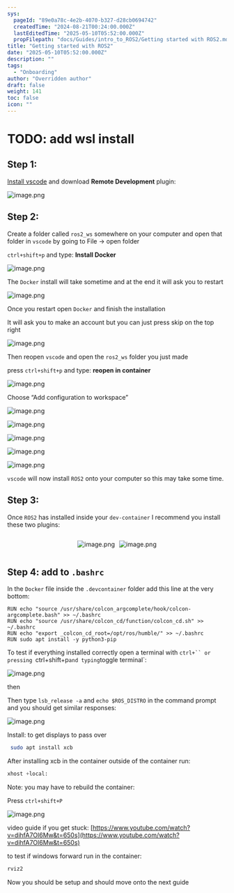 ```yaml
---
sys:
  pageId: "89e0a78c-4e2b-4070-b327-d28cb0694742"
  createdTime: "2024-08-21T00:24:00.000Z"
  lastEditedTime: "2025-05-10T05:52:00.000Z"
  propFilepath: "docs/Guides/intro_to_ROS2/Getting started with ROS2.md"
title: "Getting started with ROS2"
date: "2025-05-10T05:52:00.000Z"
description: ""
tags:
  - "Onboarding"
author: "Overridden author"
draft: false
weight: 141
toc: false
icon: ""
---
```


# TODO: add wsl install

## Step 1:

[Install vscode](https://code.visualstudio.com/download) and download **Remote Development** plugin:

![image.png](https://prod-files-secure.s3.us-west-2.amazonaws.com/d518164a-d88e-44d1-a4ee-3adb3bd8bce0/efb52993-1881-4a40-b95e-6f020334f022/image.png?X-Amz-Algorithm=AWS4-HMAC-SHA256&X-Amz-Content-Sha256=UNSIGNED-PAYLOAD&X-Amz-Credential=ASIAZI2LB466UBWYSXZ4%2F20250624%2Fus-west-2%2Fs3%2Faws4_request&X-Amz-Date=20250624T132707Z&X-Amz-Expires=3600&X-Amz-Security-Token=IQoJb3JpZ2luX2VjEDQaCXVzLXdlc3QtMiJGMEQCID36S3%2BMtZa%2B4lYLdo8EOC3gzeFeaTSZdrBFJ0itY5LPAiAkGBLh5BGXhPvYllsOXalpz8CGEWyM7HD2y6cGyFcJ3Cr%2FAwgtEAAaDDYzNzQyMzE4MzgwNSIMZ0hhkCjcwvyTNhwaKtwD%2FtDI9BY32RiUNAVteAK4KkD4l6QNTmRISRSjliokTl%2Foe76SnGoduwxfSexY1UFRZ0LjxX6kH3de3LUigz9GLo8mkDDI%2Fy0%2BGcD9u0ACyM33%2BIkqFQT8LxrIgWLRRr2usuSsOLpXkVamay%2BJX%2FdcXAI1OhPxuwHZeiEXgqOCHkEeZECuTQ7cc8YOYSMCwsbVeKfO%2F%2Ff49lXjcoRJFXZ4tME7qrmooLHBvz1UU36oARThYsi1RbJySGnPTOFD%2FZEuPbw8Uz9kCFMvfNWR4u8KyQLeboqEHQvk66PPimW5LZRUHBL6pHlEquwCy5X%2FPF3lDeL0lLVg4xMEfhVlIPKtLoVkv%2FkzEThszGA%2B4edCyAFxJ3Wg6wtZo1aCd3jBDMdwDj3UUb1bHZvNhf33w5wMDYvJKGzv8elyK98w%2FbVTmY5BGBHz0%2BuvBaS4BTS988meo4NIQaA991vdRWi8GHI9oo1VtTalJAqku8XCz40MORbGiuhPf%2FU7nRqcuW2siJYb8r4LwDi4WYKTrhP%2Bs8jTghWy37w%2FDFzJ4NUdxh%2FUXLcUmCbk3XwGIoUBF1S6KceqQLAwv3iU6ARLfCy%2B0NYDoBDALG%2BOOufBlULc4HYHzsOAni29myGA7OS1BBIwhqLqwgY6pgEyCXQ7lsiO4BJDaV6t5Q8O64U7AQHAoVxB1DUFvBv10sY0uUaJAMAOqlRrIWyGsMSWsLi23NDbNzsEHL9QLvm5B%2BgzGVC4sFwTOOZhId67kVE8zJLztftyuyTS34oy3WWepkR%2FGMPfM85yfIFjq9XVtaiXFNTigl3VWcLdUfW8LRWzFyKBREQt%2BxWdf0KxptVn2QIxSxtdYMK4wgVAoHROEyR2sUXE&X-Amz-Signature=a461ec79568bd6ab86260ad1eeb27f2b0e59335d4553770a23601ca339b8a3b1&X-Amz-SignedHeaders=host&x-amz-checksum-mode=ENABLED&x-id=GetObject)

## Step 2:

Create a folder called `ros2_ws` somewhere on your computer and open that folder in `vscode` by going to File → open folder 

`ctrl+shift+p` and type: **Install Docker**

![image.png](https://prod-files-secure.s3.us-west-2.amazonaws.com/d518164a-d88e-44d1-a4ee-3adb3bd8bce0/2269dc0e-1cd5-47ff-bceb-c04ad9b2eab0/image.png?X-Amz-Algorithm=AWS4-HMAC-SHA256&X-Amz-Content-Sha256=UNSIGNED-PAYLOAD&X-Amz-Credential=ASIAZI2LB466UBWYSXZ4%2F20250624%2Fus-west-2%2Fs3%2Faws4_request&X-Amz-Date=20250624T132707Z&X-Amz-Expires=3600&X-Amz-Security-Token=IQoJb3JpZ2luX2VjEDQaCXVzLXdlc3QtMiJGMEQCID36S3%2BMtZa%2B4lYLdo8EOC3gzeFeaTSZdrBFJ0itY5LPAiAkGBLh5BGXhPvYllsOXalpz8CGEWyM7HD2y6cGyFcJ3Cr%2FAwgtEAAaDDYzNzQyMzE4MzgwNSIMZ0hhkCjcwvyTNhwaKtwD%2FtDI9BY32RiUNAVteAK4KkD4l6QNTmRISRSjliokTl%2Foe76SnGoduwxfSexY1UFRZ0LjxX6kH3de3LUigz9GLo8mkDDI%2Fy0%2BGcD9u0ACyM33%2BIkqFQT8LxrIgWLRRr2usuSsOLpXkVamay%2BJX%2FdcXAI1OhPxuwHZeiEXgqOCHkEeZECuTQ7cc8YOYSMCwsbVeKfO%2F%2Ff49lXjcoRJFXZ4tME7qrmooLHBvz1UU36oARThYsi1RbJySGnPTOFD%2FZEuPbw8Uz9kCFMvfNWR4u8KyQLeboqEHQvk66PPimW5LZRUHBL6pHlEquwCy5X%2FPF3lDeL0lLVg4xMEfhVlIPKtLoVkv%2FkzEThszGA%2B4edCyAFxJ3Wg6wtZo1aCd3jBDMdwDj3UUb1bHZvNhf33w5wMDYvJKGzv8elyK98w%2FbVTmY5BGBHz0%2BuvBaS4BTS988meo4NIQaA991vdRWi8GHI9oo1VtTalJAqku8XCz40MORbGiuhPf%2FU7nRqcuW2siJYb8r4LwDi4WYKTrhP%2Bs8jTghWy37w%2FDFzJ4NUdxh%2FUXLcUmCbk3XwGIoUBF1S6KceqQLAwv3iU6ARLfCy%2B0NYDoBDALG%2BOOufBlULc4HYHzsOAni29myGA7OS1BBIwhqLqwgY6pgEyCXQ7lsiO4BJDaV6t5Q8O64U7AQHAoVxB1DUFvBv10sY0uUaJAMAOqlRrIWyGsMSWsLi23NDbNzsEHL9QLvm5B%2BgzGVC4sFwTOOZhId67kVE8zJLztftyuyTS34oy3WWepkR%2FGMPfM85yfIFjq9XVtaiXFNTigl3VWcLdUfW8LRWzFyKBREQt%2BxWdf0KxptVn2QIxSxtdYMK4wgVAoHROEyR2sUXE&X-Amz-Signature=8d57848410e8a6100d91dd6ca229325c108a91e0a29b0e6bd3f16cb563e90099&X-Amz-SignedHeaders=host&x-amz-checksum-mode=ENABLED&x-id=GetObject)

The `Docker` install will take sometime and at the end it will ask you to restart

![image.png](https://prod-files-secure.s3.us-west-2.amazonaws.com/d518164a-d88e-44d1-a4ee-3adb3bd8bce0/ed233f78-be33-4b1f-b89c-9c346c0e961e/image.png?X-Amz-Algorithm=AWS4-HMAC-SHA256&X-Amz-Content-Sha256=UNSIGNED-PAYLOAD&X-Amz-Credential=ASIAZI2LB466UBWYSXZ4%2F20250624%2Fus-west-2%2Fs3%2Faws4_request&X-Amz-Date=20250624T132707Z&X-Amz-Expires=3600&X-Amz-Security-Token=IQoJb3JpZ2luX2VjEDQaCXVzLXdlc3QtMiJGMEQCID36S3%2BMtZa%2B4lYLdo8EOC3gzeFeaTSZdrBFJ0itY5LPAiAkGBLh5BGXhPvYllsOXalpz8CGEWyM7HD2y6cGyFcJ3Cr%2FAwgtEAAaDDYzNzQyMzE4MzgwNSIMZ0hhkCjcwvyTNhwaKtwD%2FtDI9BY32RiUNAVteAK4KkD4l6QNTmRISRSjliokTl%2Foe76SnGoduwxfSexY1UFRZ0LjxX6kH3de3LUigz9GLo8mkDDI%2Fy0%2BGcD9u0ACyM33%2BIkqFQT8LxrIgWLRRr2usuSsOLpXkVamay%2BJX%2FdcXAI1OhPxuwHZeiEXgqOCHkEeZECuTQ7cc8YOYSMCwsbVeKfO%2F%2Ff49lXjcoRJFXZ4tME7qrmooLHBvz1UU36oARThYsi1RbJySGnPTOFD%2FZEuPbw8Uz9kCFMvfNWR4u8KyQLeboqEHQvk66PPimW5LZRUHBL6pHlEquwCy5X%2FPF3lDeL0lLVg4xMEfhVlIPKtLoVkv%2FkzEThszGA%2B4edCyAFxJ3Wg6wtZo1aCd3jBDMdwDj3UUb1bHZvNhf33w5wMDYvJKGzv8elyK98w%2FbVTmY5BGBHz0%2BuvBaS4BTS988meo4NIQaA991vdRWi8GHI9oo1VtTalJAqku8XCz40MORbGiuhPf%2FU7nRqcuW2siJYb8r4LwDi4WYKTrhP%2Bs8jTghWy37w%2FDFzJ4NUdxh%2FUXLcUmCbk3XwGIoUBF1S6KceqQLAwv3iU6ARLfCy%2B0NYDoBDALG%2BOOufBlULc4HYHzsOAni29myGA7OS1BBIwhqLqwgY6pgEyCXQ7lsiO4BJDaV6t5Q8O64U7AQHAoVxB1DUFvBv10sY0uUaJAMAOqlRrIWyGsMSWsLi23NDbNzsEHL9QLvm5B%2BgzGVC4sFwTOOZhId67kVE8zJLztftyuyTS34oy3WWepkR%2FGMPfM85yfIFjq9XVtaiXFNTigl3VWcLdUfW8LRWzFyKBREQt%2BxWdf0KxptVn2QIxSxtdYMK4wgVAoHROEyR2sUXE&X-Amz-Signature=bbeb7e58a6c328b97b33dd695577024a27d3a8dc406de73bddfd0ff036e15395&X-Amz-SignedHeaders=host&x-amz-checksum-mode=ENABLED&x-id=GetObject)

Once you restart open `Docker` and finish the installation

It will ask you to make an account but you can just press skip on the top right

![image.png](https://prod-files-secure.s3.us-west-2.amazonaws.com/d518164a-d88e-44d1-a4ee-3adb3bd8bce0/21010ad9-1659-4fd9-9f59-9932a09b2a3d/image.png?X-Amz-Algorithm=AWS4-HMAC-SHA256&X-Amz-Content-Sha256=UNSIGNED-PAYLOAD&X-Amz-Credential=ASIAZI2LB466UBWYSXZ4%2F20250624%2Fus-west-2%2Fs3%2Faws4_request&X-Amz-Date=20250624T132707Z&X-Amz-Expires=3600&X-Amz-Security-Token=IQoJb3JpZ2luX2VjEDQaCXVzLXdlc3QtMiJGMEQCID36S3%2BMtZa%2B4lYLdo8EOC3gzeFeaTSZdrBFJ0itY5LPAiAkGBLh5BGXhPvYllsOXalpz8CGEWyM7HD2y6cGyFcJ3Cr%2FAwgtEAAaDDYzNzQyMzE4MzgwNSIMZ0hhkCjcwvyTNhwaKtwD%2FtDI9BY32RiUNAVteAK4KkD4l6QNTmRISRSjliokTl%2Foe76SnGoduwxfSexY1UFRZ0LjxX6kH3de3LUigz9GLo8mkDDI%2Fy0%2BGcD9u0ACyM33%2BIkqFQT8LxrIgWLRRr2usuSsOLpXkVamay%2BJX%2FdcXAI1OhPxuwHZeiEXgqOCHkEeZECuTQ7cc8YOYSMCwsbVeKfO%2F%2Ff49lXjcoRJFXZ4tME7qrmooLHBvz1UU36oARThYsi1RbJySGnPTOFD%2FZEuPbw8Uz9kCFMvfNWR4u8KyQLeboqEHQvk66PPimW5LZRUHBL6pHlEquwCy5X%2FPF3lDeL0lLVg4xMEfhVlIPKtLoVkv%2FkzEThszGA%2B4edCyAFxJ3Wg6wtZo1aCd3jBDMdwDj3UUb1bHZvNhf33w5wMDYvJKGzv8elyK98w%2FbVTmY5BGBHz0%2BuvBaS4BTS988meo4NIQaA991vdRWi8GHI9oo1VtTalJAqku8XCz40MORbGiuhPf%2FU7nRqcuW2siJYb8r4LwDi4WYKTrhP%2Bs8jTghWy37w%2FDFzJ4NUdxh%2FUXLcUmCbk3XwGIoUBF1S6KceqQLAwv3iU6ARLfCy%2B0NYDoBDALG%2BOOufBlULc4HYHzsOAni29myGA7OS1BBIwhqLqwgY6pgEyCXQ7lsiO4BJDaV6t5Q8O64U7AQHAoVxB1DUFvBv10sY0uUaJAMAOqlRrIWyGsMSWsLi23NDbNzsEHL9QLvm5B%2BgzGVC4sFwTOOZhId67kVE8zJLztftyuyTS34oy3WWepkR%2FGMPfM85yfIFjq9XVtaiXFNTigl3VWcLdUfW8LRWzFyKBREQt%2BxWdf0KxptVn2QIxSxtdYMK4wgVAoHROEyR2sUXE&X-Amz-Signature=2a50c0416ffe67cf0b585eea07990ad028d888545e676339d825039fa09741ca&X-Amz-SignedHeaders=host&x-amz-checksum-mode=ENABLED&x-id=GetObject)

Then reopen `vscode` and open the `ros2_ws` folder you just made

press `ctrl+shift+p` and type: **reopen in container**

![image.png](https://prod-files-secure.s3.us-west-2.amazonaws.com/d518164a-d88e-44d1-a4ee-3adb3bd8bce0/4e93b8c2-41ad-488c-8095-c74205196118/image.png?X-Amz-Algorithm=AWS4-HMAC-SHA256&X-Amz-Content-Sha256=UNSIGNED-PAYLOAD&X-Amz-Credential=ASIAZI2LB466UBWYSXZ4%2F20250624%2Fus-west-2%2Fs3%2Faws4_request&X-Amz-Date=20250624T132707Z&X-Amz-Expires=3600&X-Amz-Security-Token=IQoJb3JpZ2luX2VjEDQaCXVzLXdlc3QtMiJGMEQCID36S3%2BMtZa%2B4lYLdo8EOC3gzeFeaTSZdrBFJ0itY5LPAiAkGBLh5BGXhPvYllsOXalpz8CGEWyM7HD2y6cGyFcJ3Cr%2FAwgtEAAaDDYzNzQyMzE4MzgwNSIMZ0hhkCjcwvyTNhwaKtwD%2FtDI9BY32RiUNAVteAK4KkD4l6QNTmRISRSjliokTl%2Foe76SnGoduwxfSexY1UFRZ0LjxX6kH3de3LUigz9GLo8mkDDI%2Fy0%2BGcD9u0ACyM33%2BIkqFQT8LxrIgWLRRr2usuSsOLpXkVamay%2BJX%2FdcXAI1OhPxuwHZeiEXgqOCHkEeZECuTQ7cc8YOYSMCwsbVeKfO%2F%2Ff49lXjcoRJFXZ4tME7qrmooLHBvz1UU36oARThYsi1RbJySGnPTOFD%2FZEuPbw8Uz9kCFMvfNWR4u8KyQLeboqEHQvk66PPimW5LZRUHBL6pHlEquwCy5X%2FPF3lDeL0lLVg4xMEfhVlIPKtLoVkv%2FkzEThszGA%2B4edCyAFxJ3Wg6wtZo1aCd3jBDMdwDj3UUb1bHZvNhf33w5wMDYvJKGzv8elyK98w%2FbVTmY5BGBHz0%2BuvBaS4BTS988meo4NIQaA991vdRWi8GHI9oo1VtTalJAqku8XCz40MORbGiuhPf%2FU7nRqcuW2siJYb8r4LwDi4WYKTrhP%2Bs8jTghWy37w%2FDFzJ4NUdxh%2FUXLcUmCbk3XwGIoUBF1S6KceqQLAwv3iU6ARLfCy%2B0NYDoBDALG%2BOOufBlULc4HYHzsOAni29myGA7OS1BBIwhqLqwgY6pgEyCXQ7lsiO4BJDaV6t5Q8O64U7AQHAoVxB1DUFvBv10sY0uUaJAMAOqlRrIWyGsMSWsLi23NDbNzsEHL9QLvm5B%2BgzGVC4sFwTOOZhId67kVE8zJLztftyuyTS34oy3WWepkR%2FGMPfM85yfIFjq9XVtaiXFNTigl3VWcLdUfW8LRWzFyKBREQt%2BxWdf0KxptVn2QIxSxtdYMK4wgVAoHROEyR2sUXE&X-Amz-Signature=61f91c9b5b7446903197a042321f1d6fd2b23e8e336b2a1a0fa279e44f3cc893&X-Amz-SignedHeaders=host&x-amz-checksum-mode=ENABLED&x-id=GetObject)

Choose “Add configuration to workspace”

![image.png](https://prod-files-secure.s3.us-west-2.amazonaws.com/d518164a-d88e-44d1-a4ee-3adb3bd8bce0/9560b282-5060-4989-ba37-97e7b2c22476/image.png?X-Amz-Algorithm=AWS4-HMAC-SHA256&X-Amz-Content-Sha256=UNSIGNED-PAYLOAD&X-Amz-Credential=ASIAZI2LB466UBWYSXZ4%2F20250624%2Fus-west-2%2Fs3%2Faws4_request&X-Amz-Date=20250624T132707Z&X-Amz-Expires=3600&X-Amz-Security-Token=IQoJb3JpZ2luX2VjEDQaCXVzLXdlc3QtMiJGMEQCID36S3%2BMtZa%2B4lYLdo8EOC3gzeFeaTSZdrBFJ0itY5LPAiAkGBLh5BGXhPvYllsOXalpz8CGEWyM7HD2y6cGyFcJ3Cr%2FAwgtEAAaDDYzNzQyMzE4MzgwNSIMZ0hhkCjcwvyTNhwaKtwD%2FtDI9BY32RiUNAVteAK4KkD4l6QNTmRISRSjliokTl%2Foe76SnGoduwxfSexY1UFRZ0LjxX6kH3de3LUigz9GLo8mkDDI%2Fy0%2BGcD9u0ACyM33%2BIkqFQT8LxrIgWLRRr2usuSsOLpXkVamay%2BJX%2FdcXAI1OhPxuwHZeiEXgqOCHkEeZECuTQ7cc8YOYSMCwsbVeKfO%2F%2Ff49lXjcoRJFXZ4tME7qrmooLHBvz1UU36oARThYsi1RbJySGnPTOFD%2FZEuPbw8Uz9kCFMvfNWR4u8KyQLeboqEHQvk66PPimW5LZRUHBL6pHlEquwCy5X%2FPF3lDeL0lLVg4xMEfhVlIPKtLoVkv%2FkzEThszGA%2B4edCyAFxJ3Wg6wtZo1aCd3jBDMdwDj3UUb1bHZvNhf33w5wMDYvJKGzv8elyK98w%2FbVTmY5BGBHz0%2BuvBaS4BTS988meo4NIQaA991vdRWi8GHI9oo1VtTalJAqku8XCz40MORbGiuhPf%2FU7nRqcuW2siJYb8r4LwDi4WYKTrhP%2Bs8jTghWy37w%2FDFzJ4NUdxh%2FUXLcUmCbk3XwGIoUBF1S6KceqQLAwv3iU6ARLfCy%2B0NYDoBDALG%2BOOufBlULc4HYHzsOAni29myGA7OS1BBIwhqLqwgY6pgEyCXQ7lsiO4BJDaV6t5Q8O64U7AQHAoVxB1DUFvBv10sY0uUaJAMAOqlRrIWyGsMSWsLi23NDbNzsEHL9QLvm5B%2BgzGVC4sFwTOOZhId67kVE8zJLztftyuyTS34oy3WWepkR%2FGMPfM85yfIFjq9XVtaiXFNTigl3VWcLdUfW8LRWzFyKBREQt%2BxWdf0KxptVn2QIxSxtdYMK4wgVAoHROEyR2sUXE&X-Amz-Signature=05bfe837a89231db9a04a85805d8c28e1b35ce9d1090d761f1bb23d9d7c65aec&X-Amz-SignedHeaders=host&x-amz-checksum-mode=ENABLED&x-id=GetObject)

![image.png](https://prod-files-secure.s3.us-west-2.amazonaws.com/d518164a-d88e-44d1-a4ee-3adb3bd8bce0/2ee63f81-886b-48e8-a553-dc6e5eac99e4/image.png?X-Amz-Algorithm=AWS4-HMAC-SHA256&X-Amz-Content-Sha256=UNSIGNED-PAYLOAD&X-Amz-Credential=ASIAZI2LB466UBWYSXZ4%2F20250624%2Fus-west-2%2Fs3%2Faws4_request&X-Amz-Date=20250624T132707Z&X-Amz-Expires=3600&X-Amz-Security-Token=IQoJb3JpZ2luX2VjEDQaCXVzLXdlc3QtMiJGMEQCID36S3%2BMtZa%2B4lYLdo8EOC3gzeFeaTSZdrBFJ0itY5LPAiAkGBLh5BGXhPvYllsOXalpz8CGEWyM7HD2y6cGyFcJ3Cr%2FAwgtEAAaDDYzNzQyMzE4MzgwNSIMZ0hhkCjcwvyTNhwaKtwD%2FtDI9BY32RiUNAVteAK4KkD4l6QNTmRISRSjliokTl%2Foe76SnGoduwxfSexY1UFRZ0LjxX6kH3de3LUigz9GLo8mkDDI%2Fy0%2BGcD9u0ACyM33%2BIkqFQT8LxrIgWLRRr2usuSsOLpXkVamay%2BJX%2FdcXAI1OhPxuwHZeiEXgqOCHkEeZECuTQ7cc8YOYSMCwsbVeKfO%2F%2Ff49lXjcoRJFXZ4tME7qrmooLHBvz1UU36oARThYsi1RbJySGnPTOFD%2FZEuPbw8Uz9kCFMvfNWR4u8KyQLeboqEHQvk66PPimW5LZRUHBL6pHlEquwCy5X%2FPF3lDeL0lLVg4xMEfhVlIPKtLoVkv%2FkzEThszGA%2B4edCyAFxJ3Wg6wtZo1aCd3jBDMdwDj3UUb1bHZvNhf33w5wMDYvJKGzv8elyK98w%2FbVTmY5BGBHz0%2BuvBaS4BTS988meo4NIQaA991vdRWi8GHI9oo1VtTalJAqku8XCz40MORbGiuhPf%2FU7nRqcuW2siJYb8r4LwDi4WYKTrhP%2Bs8jTghWy37w%2FDFzJ4NUdxh%2FUXLcUmCbk3XwGIoUBF1S6KceqQLAwv3iU6ARLfCy%2B0NYDoBDALG%2BOOufBlULc4HYHzsOAni29myGA7OS1BBIwhqLqwgY6pgEyCXQ7lsiO4BJDaV6t5Q8O64U7AQHAoVxB1DUFvBv10sY0uUaJAMAOqlRrIWyGsMSWsLi23NDbNzsEHL9QLvm5B%2BgzGVC4sFwTOOZhId67kVE8zJLztftyuyTS34oy3WWepkR%2FGMPfM85yfIFjq9XVtaiXFNTigl3VWcLdUfW8LRWzFyKBREQt%2BxWdf0KxptVn2QIxSxtdYMK4wgVAoHROEyR2sUXE&X-Amz-Signature=eb8014ba3d7701f789ced1d12e71f57990c92d6195765bdc294b634cc584b880&X-Amz-SignedHeaders=host&x-amz-checksum-mode=ENABLED&x-id=GetObject)

![image.png](https://prod-files-secure.s3.us-west-2.amazonaws.com/d518164a-d88e-44d1-a4ee-3adb3bd8bce0/ae1580b2-b048-407e-aed9-b584224a7a04/image.png?X-Amz-Algorithm=AWS4-HMAC-SHA256&X-Amz-Content-Sha256=UNSIGNED-PAYLOAD&X-Amz-Credential=ASIAZI2LB466UBWYSXZ4%2F20250624%2Fus-west-2%2Fs3%2Faws4_request&X-Amz-Date=20250624T132707Z&X-Amz-Expires=3600&X-Amz-Security-Token=IQoJb3JpZ2luX2VjEDQaCXVzLXdlc3QtMiJGMEQCID36S3%2BMtZa%2B4lYLdo8EOC3gzeFeaTSZdrBFJ0itY5LPAiAkGBLh5BGXhPvYllsOXalpz8CGEWyM7HD2y6cGyFcJ3Cr%2FAwgtEAAaDDYzNzQyMzE4MzgwNSIMZ0hhkCjcwvyTNhwaKtwD%2FtDI9BY32RiUNAVteAK4KkD4l6QNTmRISRSjliokTl%2Foe76SnGoduwxfSexY1UFRZ0LjxX6kH3de3LUigz9GLo8mkDDI%2Fy0%2BGcD9u0ACyM33%2BIkqFQT8LxrIgWLRRr2usuSsOLpXkVamay%2BJX%2FdcXAI1OhPxuwHZeiEXgqOCHkEeZECuTQ7cc8YOYSMCwsbVeKfO%2F%2Ff49lXjcoRJFXZ4tME7qrmooLHBvz1UU36oARThYsi1RbJySGnPTOFD%2FZEuPbw8Uz9kCFMvfNWR4u8KyQLeboqEHQvk66PPimW5LZRUHBL6pHlEquwCy5X%2FPF3lDeL0lLVg4xMEfhVlIPKtLoVkv%2FkzEThszGA%2B4edCyAFxJ3Wg6wtZo1aCd3jBDMdwDj3UUb1bHZvNhf33w5wMDYvJKGzv8elyK98w%2FbVTmY5BGBHz0%2BuvBaS4BTS988meo4NIQaA991vdRWi8GHI9oo1VtTalJAqku8XCz40MORbGiuhPf%2FU7nRqcuW2siJYb8r4LwDi4WYKTrhP%2Bs8jTghWy37w%2FDFzJ4NUdxh%2FUXLcUmCbk3XwGIoUBF1S6KceqQLAwv3iU6ARLfCy%2B0NYDoBDALG%2BOOufBlULc4HYHzsOAni29myGA7OS1BBIwhqLqwgY6pgEyCXQ7lsiO4BJDaV6t5Q8O64U7AQHAoVxB1DUFvBv10sY0uUaJAMAOqlRrIWyGsMSWsLi23NDbNzsEHL9QLvm5B%2BgzGVC4sFwTOOZhId67kVE8zJLztftyuyTS34oy3WWepkR%2FGMPfM85yfIFjq9XVtaiXFNTigl3VWcLdUfW8LRWzFyKBREQt%2BxWdf0KxptVn2QIxSxtdYMK4wgVAoHROEyR2sUXE&X-Amz-Signature=f9234d5ab7b3f3040f00432577949d101a0b8fc798f115dc342e8513341af72e&X-Amz-SignedHeaders=host&x-amz-checksum-mode=ENABLED&x-id=GetObject)

![image.png](https://prod-files-secure.s3.us-west-2.amazonaws.com/d518164a-d88e-44d1-a4ee-3adb3bd8bce0/53255b28-f75e-430f-b9e3-c0ac8577e42b/image.png?X-Amz-Algorithm=AWS4-HMAC-SHA256&X-Amz-Content-Sha256=UNSIGNED-PAYLOAD&X-Amz-Credential=ASIAZI2LB466UBWYSXZ4%2F20250624%2Fus-west-2%2Fs3%2Faws4_request&X-Amz-Date=20250624T132707Z&X-Amz-Expires=3600&X-Amz-Security-Token=IQoJb3JpZ2luX2VjEDQaCXVzLXdlc3QtMiJGMEQCID36S3%2BMtZa%2B4lYLdo8EOC3gzeFeaTSZdrBFJ0itY5LPAiAkGBLh5BGXhPvYllsOXalpz8CGEWyM7HD2y6cGyFcJ3Cr%2FAwgtEAAaDDYzNzQyMzE4MzgwNSIMZ0hhkCjcwvyTNhwaKtwD%2FtDI9BY32RiUNAVteAK4KkD4l6QNTmRISRSjliokTl%2Foe76SnGoduwxfSexY1UFRZ0LjxX6kH3de3LUigz9GLo8mkDDI%2Fy0%2BGcD9u0ACyM33%2BIkqFQT8LxrIgWLRRr2usuSsOLpXkVamay%2BJX%2FdcXAI1OhPxuwHZeiEXgqOCHkEeZECuTQ7cc8YOYSMCwsbVeKfO%2F%2Ff49lXjcoRJFXZ4tME7qrmooLHBvz1UU36oARThYsi1RbJySGnPTOFD%2FZEuPbw8Uz9kCFMvfNWR4u8KyQLeboqEHQvk66PPimW5LZRUHBL6pHlEquwCy5X%2FPF3lDeL0lLVg4xMEfhVlIPKtLoVkv%2FkzEThszGA%2B4edCyAFxJ3Wg6wtZo1aCd3jBDMdwDj3UUb1bHZvNhf33w5wMDYvJKGzv8elyK98w%2FbVTmY5BGBHz0%2BuvBaS4BTS988meo4NIQaA991vdRWi8GHI9oo1VtTalJAqku8XCz40MORbGiuhPf%2FU7nRqcuW2siJYb8r4LwDi4WYKTrhP%2Bs8jTghWy37w%2FDFzJ4NUdxh%2FUXLcUmCbk3XwGIoUBF1S6KceqQLAwv3iU6ARLfCy%2B0NYDoBDALG%2BOOufBlULc4HYHzsOAni29myGA7OS1BBIwhqLqwgY6pgEyCXQ7lsiO4BJDaV6t5Q8O64U7AQHAoVxB1DUFvBv10sY0uUaJAMAOqlRrIWyGsMSWsLi23NDbNzsEHL9QLvm5B%2BgzGVC4sFwTOOZhId67kVE8zJLztftyuyTS34oy3WWepkR%2FGMPfM85yfIFjq9XVtaiXFNTigl3VWcLdUfW8LRWzFyKBREQt%2BxWdf0KxptVn2QIxSxtdYMK4wgVAoHROEyR2sUXE&X-Amz-Signature=60cab58c2dfb6f8759cbbfe50f6ea40db1f49d2caee7e672bd69f9fe87d9729e&X-Amz-SignedHeaders=host&x-amz-checksum-mode=ENABLED&x-id=GetObject)

![image.png](https://prod-files-secure.s3.us-west-2.amazonaws.com/d518164a-d88e-44d1-a4ee-3adb3bd8bce0/7c562767-5af9-4ffb-97d1-327bcdf4ee00/image.png?X-Amz-Algorithm=AWS4-HMAC-SHA256&X-Amz-Content-Sha256=UNSIGNED-PAYLOAD&X-Amz-Credential=ASIAZI2LB466UBWYSXZ4%2F20250624%2Fus-west-2%2Fs3%2Faws4_request&X-Amz-Date=20250624T132707Z&X-Amz-Expires=3600&X-Amz-Security-Token=IQoJb3JpZ2luX2VjEDQaCXVzLXdlc3QtMiJGMEQCID36S3%2BMtZa%2B4lYLdo8EOC3gzeFeaTSZdrBFJ0itY5LPAiAkGBLh5BGXhPvYllsOXalpz8CGEWyM7HD2y6cGyFcJ3Cr%2FAwgtEAAaDDYzNzQyMzE4MzgwNSIMZ0hhkCjcwvyTNhwaKtwD%2FtDI9BY32RiUNAVteAK4KkD4l6QNTmRISRSjliokTl%2Foe76SnGoduwxfSexY1UFRZ0LjxX6kH3de3LUigz9GLo8mkDDI%2Fy0%2BGcD9u0ACyM33%2BIkqFQT8LxrIgWLRRr2usuSsOLpXkVamay%2BJX%2FdcXAI1OhPxuwHZeiEXgqOCHkEeZECuTQ7cc8YOYSMCwsbVeKfO%2F%2Ff49lXjcoRJFXZ4tME7qrmooLHBvz1UU36oARThYsi1RbJySGnPTOFD%2FZEuPbw8Uz9kCFMvfNWR4u8KyQLeboqEHQvk66PPimW5LZRUHBL6pHlEquwCy5X%2FPF3lDeL0lLVg4xMEfhVlIPKtLoVkv%2FkzEThszGA%2B4edCyAFxJ3Wg6wtZo1aCd3jBDMdwDj3UUb1bHZvNhf33w5wMDYvJKGzv8elyK98w%2FbVTmY5BGBHz0%2BuvBaS4BTS988meo4NIQaA991vdRWi8GHI9oo1VtTalJAqku8XCz40MORbGiuhPf%2FU7nRqcuW2siJYb8r4LwDi4WYKTrhP%2Bs8jTghWy37w%2FDFzJ4NUdxh%2FUXLcUmCbk3XwGIoUBF1S6KceqQLAwv3iU6ARLfCy%2B0NYDoBDALG%2BOOufBlULc4HYHzsOAni29myGA7OS1BBIwhqLqwgY6pgEyCXQ7lsiO4BJDaV6t5Q8O64U7AQHAoVxB1DUFvBv10sY0uUaJAMAOqlRrIWyGsMSWsLi23NDbNzsEHL9QLvm5B%2BgzGVC4sFwTOOZhId67kVE8zJLztftyuyTS34oy3WWepkR%2FGMPfM85yfIFjq9XVtaiXFNTigl3VWcLdUfW8LRWzFyKBREQt%2BxWdf0KxptVn2QIxSxtdYMK4wgVAoHROEyR2sUXE&X-Amz-Signature=874d24ebcc7c8c15e0a7492dbd85efe6930842d8e85ddf14d54b64eeef679bf0&X-Amz-SignedHeaders=host&x-amz-checksum-mode=ENABLED&x-id=GetObject)

`vscode` will now install `ROS2` onto your computer so this may take some time.

## Step 3:

Once `ROS2` has installed inside your `dev-container` I recommend you install these two plugins:

<div style="display: flex;flex-direction: row; column-gap:10px; max-width: 630px;justify-content: center;">
<div>

![image.png](https://prod-files-secure.s3.us-west-2.amazonaws.com/d518164a-d88e-44d1-a4ee-3adb3bd8bce0/3fc3d550-5a54-4ba1-ba6b-faa01cdb7369/image.png?X-Amz-Algorithm=AWS4-HMAC-SHA256&X-Amz-Content-Sha256=UNSIGNED-PAYLOAD&X-Amz-Credential=ASIAZI2LB466WFN3UIAF%2F20250624%2Fus-west-2%2Fs3%2Faws4_request&X-Amz-Date=20250624T132711Z&X-Amz-Expires=3600&X-Amz-Security-Token=IQoJb3JpZ2luX2VjEDQaCXVzLXdlc3QtMiJHMEUCICx%2BmFYI4tY01ujdMjunYnNC5kuPHAPSAPoXDosdBdiEAiEAn0Yz3GwgD4rzO2h%2BLsvDza3uG03iHLUVQMmI6fXcFF4q%2FwMILRAAGgw2Mzc0MjMxODM4MDUiDDysC6CdBe3peKPKmSrcA47FZE5ch%2BCReSBHqe4iIVgxCoWQvSEiev1PYBIrEWhkhdm0vtwBNLXdvINXxD4ZAEIuFWiwPdtOt%2BUGq2TWte9pZAkzNXMgkRo3bLLFgWsEV9wGrzCP6semIElRUNs3l8AbIZM%2FRha8h6A9Vaq2eeAIEtbTY2zYJnkbaDtI%2FAEbmK8Ib%2BrHGZ5n762MbxRNSOjOAHRJX4WubkgwUMBTUFt8etdNkYymhT5T8uw4fHaUG9PNokO0vPoJgtrYGWmuZ6uz%2BES6FZpEfgSL%2Fbhi7eabc5Djo0iRQZn4OCBRu2ZjmRpQ5EKR2o%2B2CgL5ZrTIXjv5oT6pH1pwb6PKXPM3mMFzb69aDT2KROSzesRoHqTLumwgpi3zY%2BnF3Hl744iw0ZUfYLhQPpidg4hheKRquBaa8iOKAvv9lSCihHd6P8eO8QoDjQGjp0NuGafVnLLg2ceBKodOOMGAH5JLtSGy8DlMqxg%2BTSaG7qHw42IBmq8P%2F0agvmLn8wqoQGKCG%2BcaSwRcPSdfk2DnOc6fVx1VBsICUx2mpyqvchQ4zs5kXYpfNR3%2BaTZ1gQRlWczQ9XBlO8eQaFc8eKRbmsoBAyzSQlKkFyrVhsbvQWK7ZsG2Fq%2FHR62xNL1QD%2FM6aBY2MIij6sIGOqUBXLXJg%2FfsDLNTUVkvHsf7o7oMidpEzkiwOuEkFIkm%2BN48eNrvzD13DWU1fDEQVuhXC7JwD7sAudf14GcH5XtdG4uhHtVp0hhRGBHxN1LdVteAXBh1L4Bdnzgt9Nnu4ID1HrDwhmPzCdlg%2F5o9KpA4InGl6P8KG2A0ldGYFx%2BlJq1p03nBwlB965qVBycgZRzLduENpmFs04Xcy78BKBudPlOvDr%2BY&X-Amz-Signature=fab4f211c385fbc78a10adf73bf0cb4ea157b983a06fc09d338ab5510afae86d&X-Amz-SignedHeaders=host&x-amz-checksum-mode=ENABLED&x-id=GetObject)

</div>
<div>

![image.png](https://prod-files-secure.s3.us-west-2.amazonaws.com/d518164a-d88e-44d1-a4ee-3adb3bd8bce0/d994cc66-13c2-4093-a5a3-f84cf4601a82/image.png?X-Amz-Algorithm=AWS4-HMAC-SHA256&X-Amz-Content-Sha256=UNSIGNED-PAYLOAD&X-Amz-Credential=ASIAZI2LB4662HAIOAZB%2F20250624%2Fus-west-2%2Fs3%2Faws4_request&X-Amz-Date=20250624T132711Z&X-Amz-Expires=3600&X-Amz-Security-Token=IQoJb3JpZ2luX2VjEDQaCXVzLXdlc3QtMiJHMEUCIEuxTJ94Z6Mb6LinZcqsYxvMBTSVRQ1MAgOlaiPzdIc1AiEAuhG8L5KiNotNrxLOXpbPKCf4X44NVr5xUNtJQIisua0q%2FwMILRAAGgw2Mzc0MjMxODM4MDUiDJmzBh5QXW2DE0mZGyrcA5wvH%2B%2B4ys46Wam9DJkZwOxgHXU7SdKWIrn4rsYTolREmeTdDc0k1BkSFnl7ysVzcJ6PVvZ1fWPoa720yWKy%2F%2BNsbkAGgDuwytnXlx0DZHNCkJ6K%2B48uqJ%2FxPaKfC39hBGaonLwbjSlCXHGm3iifbj0AgtLA06giPJOYl0KQX83IxJ%2BiwoJIkGY0%2Fb5QwUr%2BwsHpDs5%2FT5fKpsNELqGSYf%2B92mj6X5kw%2FZPmeZDBBroEO7zWBiw1dfBVUSt3dUWKXllfCZ%2BDo%2Fb3zP%2Fgpf7yZR6AeHyDapJjjm13Rf1XxVGJJzi7OP1IKA8fnkGFvfkUDmIS%2BaTsQIhlDNY31L5hSHfUEGVfHKQmQ%2BCpceuR%2FjbeKhK3Qx%2BkNY93As3F50eZD1fKdrd0Ia3kwf%2F0%2B4omoEL6IFBTeqgDI7B%2FJkVjnjeT5eNKXBt9pNCrNx%2FYgc16VqVqIAeQMUolujA2klK8livZWu4V9mj9drune4ofp6XWFk7kqYXXMAbWTNoHJRZhRPd9cKBtkkLvg7Ni3kVb9zOjXgQqqvVb5O365iPGd2PJ1zyeFTkrEr8Xn5u3mpQU6J0qwxfBZSszDxeuoTwd%2FJ7vWLxm%2FbhwcLisaQIYGS9tXVlmJ7%2FVkUaySHrAMLui6sIGOqUBER%2Byid7pPggmU7evaV8oa2%2BFg56LSme8UmFS5uj9xk8SImQbyB%2B6eK3AIqL0aYox0RmVNLs1NXcXqF%2FiV5rLr6Oumv6j5W1lAbwVXg%2BRL4uX64KPyd9XRzrhJLlxz%2BziAJ8C98N9holdFoG03giW4SSLjCWpEDoJo3WOa2DuVO%2B0Yw5az9AFRyTzftyAyk2g2QfTibcVnpPIIStsv7Nqzkz3088L&X-Amz-Signature=7e22ec480e4bf921c8d9ba9eacc5e863e3fe30f68439fa7d38426526b7d009ef&X-Amz-SignedHeaders=host&x-amz-checksum-mode=ENABLED&x-id=GetObject)

</div>
</div>

## Step 4: add to `.bashrc`

In the `Docker` file inside the `.devcontainer` folder add this line at the very bottom: 

```docker
RUN echo "source /usr/share/colcon_argcomplete/hook/colcon-argcomplete.bash" >> ~/.bashrc
RUN echo "source /usr/share/colcon_cd/function/colcon_cd.sh" >> ~/.bashrc
RUN echo "export _colcon_cd_root=/opt/ros/humble/" >> ~/.bashrc
RUN sudo apt install -y python3-pip 
```

To test if everything installed correctly open a terminal with `ctrl+`` or pressing `ctrl+shift+p` and typing `toggle terminal`:

![image.png](https://prod-files-secure.s3.us-west-2.amazonaws.com/d518164a-d88e-44d1-a4ee-3adb3bd8bce0/6a4943d8-b04e-4c02-9a58-775f3384d1a5/image.png?X-Amz-Algorithm=AWS4-HMAC-SHA256&X-Amz-Content-Sha256=UNSIGNED-PAYLOAD&X-Amz-Credential=ASIAZI2LB466UBWYSXZ4%2F20250624%2Fus-west-2%2Fs3%2Faws4_request&X-Amz-Date=20250624T132707Z&X-Amz-Expires=3600&X-Amz-Security-Token=IQoJb3JpZ2luX2VjEDQaCXVzLXdlc3QtMiJGMEQCID36S3%2BMtZa%2B4lYLdo8EOC3gzeFeaTSZdrBFJ0itY5LPAiAkGBLh5BGXhPvYllsOXalpz8CGEWyM7HD2y6cGyFcJ3Cr%2FAwgtEAAaDDYzNzQyMzE4MzgwNSIMZ0hhkCjcwvyTNhwaKtwD%2FtDI9BY32RiUNAVteAK4KkD4l6QNTmRISRSjliokTl%2Foe76SnGoduwxfSexY1UFRZ0LjxX6kH3de3LUigz9GLo8mkDDI%2Fy0%2BGcD9u0ACyM33%2BIkqFQT8LxrIgWLRRr2usuSsOLpXkVamay%2BJX%2FdcXAI1OhPxuwHZeiEXgqOCHkEeZECuTQ7cc8YOYSMCwsbVeKfO%2F%2Ff49lXjcoRJFXZ4tME7qrmooLHBvz1UU36oARThYsi1RbJySGnPTOFD%2FZEuPbw8Uz9kCFMvfNWR4u8KyQLeboqEHQvk66PPimW5LZRUHBL6pHlEquwCy5X%2FPF3lDeL0lLVg4xMEfhVlIPKtLoVkv%2FkzEThszGA%2B4edCyAFxJ3Wg6wtZo1aCd3jBDMdwDj3UUb1bHZvNhf33w5wMDYvJKGzv8elyK98w%2FbVTmY5BGBHz0%2BuvBaS4BTS988meo4NIQaA991vdRWi8GHI9oo1VtTalJAqku8XCz40MORbGiuhPf%2FU7nRqcuW2siJYb8r4LwDi4WYKTrhP%2Bs8jTghWy37w%2FDFzJ4NUdxh%2FUXLcUmCbk3XwGIoUBF1S6KceqQLAwv3iU6ARLfCy%2B0NYDoBDALG%2BOOufBlULc4HYHzsOAni29myGA7OS1BBIwhqLqwgY6pgEyCXQ7lsiO4BJDaV6t5Q8O64U7AQHAoVxB1DUFvBv10sY0uUaJAMAOqlRrIWyGsMSWsLi23NDbNzsEHL9QLvm5B%2BgzGVC4sFwTOOZhId67kVE8zJLztftyuyTS34oy3WWepkR%2FGMPfM85yfIFjq9XVtaiXFNTigl3VWcLdUfW8LRWzFyKBREQt%2BxWdf0KxptVn2QIxSxtdYMK4wgVAoHROEyR2sUXE&X-Amz-Signature=feb78bd57e6ba7be4625bb7d66de3c48b4107f5b325971de0365302e33b01916&X-Amz-SignedHeaders=host&x-amz-checksum-mode=ENABLED&x-id=GetObject)

then 

Then type `lsb_release -a` and `echo $ROS_DISTRO` in the command prompt and you should get similar responses:

![image.png](https://prod-files-secure.s3.us-west-2.amazonaws.com/d518164a-d88e-44d1-a4ee-3adb3bd8bce0/3e635dec-a805-4e85-8b9e-d000e5b71a4e/image.png?X-Amz-Algorithm=AWS4-HMAC-SHA256&X-Amz-Content-Sha256=UNSIGNED-PAYLOAD&X-Amz-Credential=ASIAZI2LB466UBWYSXZ4%2F20250624%2Fus-west-2%2Fs3%2Faws4_request&X-Amz-Date=20250624T132707Z&X-Amz-Expires=3600&X-Amz-Security-Token=IQoJb3JpZ2luX2VjEDQaCXVzLXdlc3QtMiJGMEQCID36S3%2BMtZa%2B4lYLdo8EOC3gzeFeaTSZdrBFJ0itY5LPAiAkGBLh5BGXhPvYllsOXalpz8CGEWyM7HD2y6cGyFcJ3Cr%2FAwgtEAAaDDYzNzQyMzE4MzgwNSIMZ0hhkCjcwvyTNhwaKtwD%2FtDI9BY32RiUNAVteAK4KkD4l6QNTmRISRSjliokTl%2Foe76SnGoduwxfSexY1UFRZ0LjxX6kH3de3LUigz9GLo8mkDDI%2Fy0%2BGcD9u0ACyM33%2BIkqFQT8LxrIgWLRRr2usuSsOLpXkVamay%2BJX%2FdcXAI1OhPxuwHZeiEXgqOCHkEeZECuTQ7cc8YOYSMCwsbVeKfO%2F%2Ff49lXjcoRJFXZ4tME7qrmooLHBvz1UU36oARThYsi1RbJySGnPTOFD%2FZEuPbw8Uz9kCFMvfNWR4u8KyQLeboqEHQvk66PPimW5LZRUHBL6pHlEquwCy5X%2FPF3lDeL0lLVg4xMEfhVlIPKtLoVkv%2FkzEThszGA%2B4edCyAFxJ3Wg6wtZo1aCd3jBDMdwDj3UUb1bHZvNhf33w5wMDYvJKGzv8elyK98w%2FbVTmY5BGBHz0%2BuvBaS4BTS988meo4NIQaA991vdRWi8GHI9oo1VtTalJAqku8XCz40MORbGiuhPf%2FU7nRqcuW2siJYb8r4LwDi4WYKTrhP%2Bs8jTghWy37w%2FDFzJ4NUdxh%2FUXLcUmCbk3XwGIoUBF1S6KceqQLAwv3iU6ARLfCy%2B0NYDoBDALG%2BOOufBlULc4HYHzsOAni29myGA7OS1BBIwhqLqwgY6pgEyCXQ7lsiO4BJDaV6t5Q8O64U7AQHAoVxB1DUFvBv10sY0uUaJAMAOqlRrIWyGsMSWsLi23NDbNzsEHL9QLvm5B%2BgzGVC4sFwTOOZhId67kVE8zJLztftyuyTS34oy3WWepkR%2FGMPfM85yfIFjq9XVtaiXFNTigl3VWcLdUfW8LRWzFyKBREQt%2BxWdf0KxptVn2QIxSxtdYMK4wgVAoHROEyR2sUXE&X-Amz-Signature=1a1f6aceaa6634ad03d42018c7d030297abc18eaf4ac1fb44a9ab061599798c3&X-Amz-SignedHeaders=host&x-amz-checksum-mode=ENABLED&x-id=GetObject)

Install:  to get displays to pass over

```bash
 sudo apt install xcb
```

After installing xcb in the container outside of the container run:

```python
xhost +local:
```

Note: you may have to rebuild the container:

Press `ctrl+shift+P`

![image.png](https://prod-files-secure.s3.us-west-2.amazonaws.com/d518164a-d88e-44d1-a4ee-3adb3bd8bce0/6c2be660-2618-4c38-9c26-53554f7a0b7b/image.png?X-Amz-Algorithm=AWS4-HMAC-SHA256&X-Amz-Content-Sha256=UNSIGNED-PAYLOAD&X-Amz-Credential=ASIAZI2LB466UBWYSXZ4%2F20250624%2Fus-west-2%2Fs3%2Faws4_request&X-Amz-Date=20250624T132707Z&X-Amz-Expires=3600&X-Amz-Security-Token=IQoJb3JpZ2luX2VjEDQaCXVzLXdlc3QtMiJGMEQCID36S3%2BMtZa%2B4lYLdo8EOC3gzeFeaTSZdrBFJ0itY5LPAiAkGBLh5BGXhPvYllsOXalpz8CGEWyM7HD2y6cGyFcJ3Cr%2FAwgtEAAaDDYzNzQyMzE4MzgwNSIMZ0hhkCjcwvyTNhwaKtwD%2FtDI9BY32RiUNAVteAK4KkD4l6QNTmRISRSjliokTl%2Foe76SnGoduwxfSexY1UFRZ0LjxX6kH3de3LUigz9GLo8mkDDI%2Fy0%2BGcD9u0ACyM33%2BIkqFQT8LxrIgWLRRr2usuSsOLpXkVamay%2BJX%2FdcXAI1OhPxuwHZeiEXgqOCHkEeZECuTQ7cc8YOYSMCwsbVeKfO%2F%2Ff49lXjcoRJFXZ4tME7qrmooLHBvz1UU36oARThYsi1RbJySGnPTOFD%2FZEuPbw8Uz9kCFMvfNWR4u8KyQLeboqEHQvk66PPimW5LZRUHBL6pHlEquwCy5X%2FPF3lDeL0lLVg4xMEfhVlIPKtLoVkv%2FkzEThszGA%2B4edCyAFxJ3Wg6wtZo1aCd3jBDMdwDj3UUb1bHZvNhf33w5wMDYvJKGzv8elyK98w%2FbVTmY5BGBHz0%2BuvBaS4BTS988meo4NIQaA991vdRWi8GHI9oo1VtTalJAqku8XCz40MORbGiuhPf%2FU7nRqcuW2siJYb8r4LwDi4WYKTrhP%2Bs8jTghWy37w%2FDFzJ4NUdxh%2FUXLcUmCbk3XwGIoUBF1S6KceqQLAwv3iU6ARLfCy%2B0NYDoBDALG%2BOOufBlULc4HYHzsOAni29myGA7OS1BBIwhqLqwgY6pgEyCXQ7lsiO4BJDaV6t5Q8O64U7AQHAoVxB1DUFvBv10sY0uUaJAMAOqlRrIWyGsMSWsLi23NDbNzsEHL9QLvm5B%2BgzGVC4sFwTOOZhId67kVE8zJLztftyuyTS34oy3WWepkR%2FGMPfM85yfIFjq9XVtaiXFNTigl3VWcLdUfW8LRWzFyKBREQt%2BxWdf0KxptVn2QIxSxtdYMK4wgVAoHROEyR2sUXE&X-Amz-Signature=6b4d49deb423477d7b7a25a39376839f9b20e21f1cf380e76e80142429d2b78f&X-Amz-SignedHeaders=host&x-amz-checksum-mode=ENABLED&x-id=GetObject)

video guide if you get stuck: [https://www.youtube.com/watch?v=dihfA7Ol6Mw&t=650s](https://www.youtube.com/watch?v=dihfA7Ol6Mw&t=650s)

to test if windows forward run in the container:

```bash
rviz2
```

Now you should be setup and should move onto the next guide 
